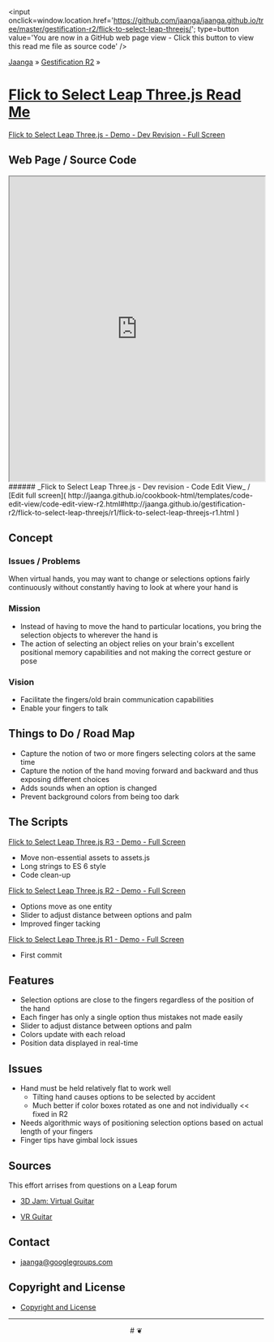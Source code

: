 ﻿<span style=display:none; >[You are now in a GitHub source code view - click this link to view this read me file as a web page]( http://jaanga.github.io/gestification-r2/flick-to-select-leap-threejs/ "View file as a web page." ) </span>
<input onclick=window.location.href='https://github.com/jaanga/jaanga.github.io/tree/master/gestification-r2/flick-to-select-leap-threejs/'; type=button  value='You are now in a GitHub web page view - Click this button to view this read me file as source code' />

[Jaanga]( http://jaanga.github.io ) » [Gestification R2]( http://jaanga.github.io/gestification-r2/  ) »

[Flick to Select Leap Three.js Read Me]( index.html )
===

[Flick to Select Leap Three.js - Demo - Dev Revision - Full Screen]( http://jaanga.github.io/gestification-r2/flick-to-select-leap-threejs/dev/ )

## Web Page / Source Code

<iframe class=ifr src=http://jaanga.github.io/cookbook-html/templates/code-edit-view/code-edit-view-r2.html#http://jaanga.github.io/gestification-r2/flick-to-select-leap-threejs/r1/flick-to-select-leap-threejs-r1.html width=100% height=600px ></iframe>  
###### _Flick to Select Leap Three.js - Dev revision - Code Edit View_ / [Edit full screen]( http://jaanga.github.io/cookbook-html/templates/code-edit-view/code-edit-view-r2.html#http://jaanga.github.io/gestification-r2/flick-to-select-leap-threejs/r1/flick-to-select-leap-threejs-r1.html   )


## Concept

### Issues / Problems
<!--

The general format is an adaptation of the ideas developed in Alexander's _et al_ [A Patttern Language]( https://books.google.com/books?id=hwAHmktpk5IC&pg=PR10#v=onepage&q&f=false ) - as sammarized on page 10.

Each pattern describes a problem which occurs over and over again in our environment, and then describes the core of the solution to that problem, in such a way that you can use this solution a million times over, without ever doing it the same way twice.

patterns are descriptions of common problems and proposal for the solutions that can be used repeatedly every time the problem is encountered and producing an different outcome.

-->

When virtual hands, you may want to change or selections options fairly continuously without constantly having to look at where your hand is


### Mission
<!-- a statement of a rationale, applicable now as well as in the future -->

* Instead of having to move the hand to particular locations, you bring the selection objects to wherever the hand is
* The action of selecting an object relies on your brain's excellent positional memory capabilities and not making the correct gesture or pose


### Vision
<!--  a descriptive picture of a desired future state -->

* Facilitate the fingers/old brain communication capabilities
* Enable your fingers to talk

## Things to Do / Road Map

* Capture the notion of two or more fingers selecting colors at the same time
* Capture the notion of the hand moving forward and backward and thus exposing different choices
* Adds sounds when an option is changed
* Prevent background colors from being too dark 

## The Scripts

[Flick to Select Leap Three.js R3 - Demo - Full Screen]( http://jaanga.github.io/gestification-r2/flick-to-select-leap-threejs/r2/flick-to-select-leap-threejs-r3.html )

* Move non-essential assets to assets.js
* Long strings to ES 6 style
* Code clean-up

[Flick to Select Leap Three.js R2 - Demo - Full Screen]( http://jaanga.github.io/gestification-r2/flick-to-select-leap-threejs/r2/flick-to-select-leap-threejs-r2.html )

* Options move as one entity
* Slider to adjust distance between options and palm
* Improved finger tacking
   
[Flick to Select Leap Three.js R1 - Demo - Full Screen]( http://jaanga.github.io/gestification-r2/flick-to-select-leap-threejs/r1/flick-to-select-leap-threejs-r1.html )

* First commit

## Features

* Selection options are close to the fingers regardless of the position of the hand
* Each finger has only a single option thus mistakes not made easily
* Slider to adjust distance between options and palm
* Colors update with each reload
* Position data displayed in real-time
 

## Issues

* Hand must be held relatively flat to work well
	* Tilting hand causes options to be selected by accident
	* Much better if color boxes rotated as one and not individually << fixed in R2
* Needs algorithmic ways of positioning selection options based on actual length of your fingers 
* Finger tips have gimbal lock issues

## Sources
This effort arrises from questions on a Leap forum

* [3D Jam: Virtual Guitar]( https://community.leapmotion.com/t/3d-jam-virtual-guitar/3193 )

* [VR Guitar]( http://zachkinstner.itch.io/vr-guitar )


## Contact

* jaanga@googlegroups.com

## Copyright and License

* [Copyright and License]( http://jaanga.github.io/#http://jaanga.github.io/jaanga-copyright-and-mit-license.md ) 

***

<center title="dingbat" >
# <a href=javascript:window.scrollTo(0,0); style=text-decoration:none; >❦</a>
</center>

